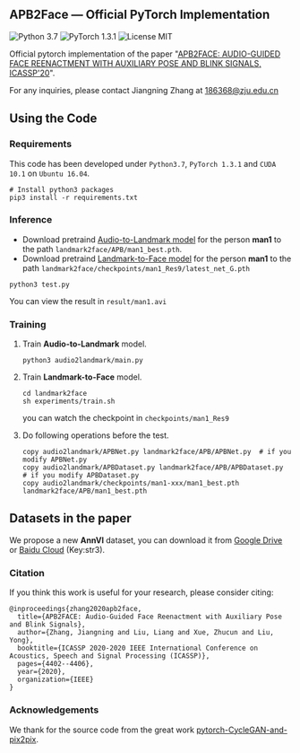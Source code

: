 ## APB2Face &mdash; Official PyTorch Implementation

![Python 3.7](https://img.shields.io/badge/python-3.7-green.svg?style=plastic) ![PyTorch 1.3.1](https://img.shields.io/badge/pytorch-1.3.1-green.svg?style=plastic) ![License MIT](https://img.shields.io/github/license/zhangzjn/APB2Face)

Official pytorch implementation of the paper "[APB2FACE: AUDIO-GUIDED FACE REENACTMENT WITH AUXILIARY POSE AND BLINK SIGNALS, ICASSP'20](https://arxiv.org/pdf/2004.14569.pdf)".

For any inquiries, please contact Jiangning Zhang at [186368@zju.edu.cn](mailto:186368@zju.edu.cn)

## Using the Code

### Requirements

This code has been developed under `Python3.7`, `PyTorch 1.3.1` and `CUDA 10.1` on `Ubuntu 16.04`. 


```shell
# Install python3 packages
pip3 install -r requirements.txt
```

### Inference

- Download pretraind [Audio-to-Landmark model](https://drive.google.com/file/d/159jQ27M_dqKmQ3ZacYZu6woXQ1f8Yc_H/view?usp=sharing) for the person **man1** to the path `landmark2face/APB/man1_best.pth`.
- Download pretraind [Landmark-to-Face model](https://drive.google.com/file/d/1UqjxWG2kNVfG3G65SxdEsTrlGg9KqBRU/view?usp=sharing) for the person **man1** to the path `landmark2face/checkpoints/man1_Res9/latest_net_G.pth`

```shell
python3 test.py 
```

You can view the result in `result/man1.avi`

### Training

1. Train **Audio-to-Landmark** model.

   ```shell
   python3 audio2landmark/main.py
   ```

2. Train **Landmark-to-Face** model.

   ```shell
   cd landmark2face
   sh experiments/train.sh
   ```
   you can watch the checkpoint in `checkpoints/man1_Res9`

3. Do following operations before the test.

   ```shell
   copy audio2landmark/APBNet.py landmark2face/APB/APBNet.py  # if you modify APBNet.py
   copy audio2landmark/APBDataset.py landmark2face/APB/APBDataset.py  # if you modify APBDataset.py
   copy audio2landmark/checkpoints/man1-xxx/man1_best.pth landmark2face/APB/man1_best.pth
   ```

## Datasets in the paper

We propose a new **AnnVI** dataset, you can download it from 
[Google Drive](https://drive.google.com/file/d/1xEnZwNLU4SmgFFh4WGV4KEOdegfFrOdp/view?usp=sharing) 
or 
[Baidu Cloud](https://pan.baidu.com/s/1oydpePBQieRoDmaENg3kfQ) (Key:str3).
### Citation

If you think this work is useful for your research, please consider citing:

```
@inproceedings{zhang2020apb2face,
  title={APB2FACE: Audio-Guided Face Reenactment with Auxiliary Pose and Blink Signals},
  author={Zhang, Jiangning and Liu, Liang and Xue, Zhucun and Liu, Yong},
  booktitle={ICASSP 2020-2020 IEEE International Conference on Acoustics, Speech and Signal Processing (ICASSP)},
  pages={4402--4406},
  year={2020},
  organization={IEEE}
}
```

### Acknowledgements

We thank for the source code from the great work [pytorch-CycleGAN-and-pix2pix](https://github.com/junyanz/pytorch-CycleGAN-and-pix2pix).